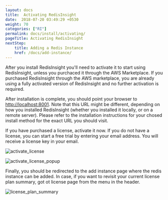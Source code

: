 ```yaml
---
layout: docs
title:  Activating RedisInsight
date:  2018-07-20 03:49:29 +0530
weight: 70
categories: ["RI"]
permalink: docs/install/activating/
pageTitle: Activating RedisInsight
nextStep:
    title: Adding a Redis Instance
    href: /docs/add-instance/
---
```

After you install RedisInsight you'll need to activate it to start using RedisInsight, unless you purchaced it through the AWS Marketplace. If you purchased RedisInsight through the AWS marketplace, you are already using a fully activated version of RedisInsight and no further activation is required.

After installation is complete, you should point your browser to [http://localhost:8001](http://localhost:8001). Note that this URL might be different, depending on how you installed RedisInsight (whether you installed it locally, or on a remote server). Please refer to the installation instructions for your chosed install method for the exact URL you should visit.

If you have purchased a license, activate it now. If you do not have a license, you can start a free trial by entering your email address. You will receive a license key in your email.

![activate_license](/images/ri/activate_license.png)

![activate_license_popup](/images/ri/activate_license_popup.png)

Finally, you should be redirected to the add instance page where the redis instance can be added. In case, if you want to revisit your current license plan summary, got ot license page from the menu in the header.

![license_plan_summary](/images/ri/license_plan_summary.png)
